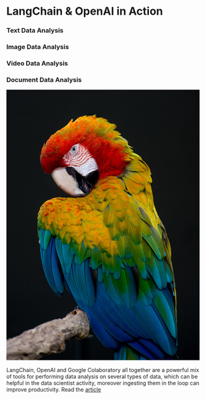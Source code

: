 # LangChain & OpenAI in Action
### Text Data Analysis
### Image Data Analysis
### Video Data Analysis
### Document Data Analysis
![](pixabay_parrot.jpg)


LangChain, OpenAI and Google Colaboratory all together are a powerful mix of tools for performing data analysis on several types of data, 
which can be helpful in the data scientist activity, moreover ingesting them in the loop can improve productivity.
 Read the [article](https://medium.com/@c.giancaterino/langchain-openai-in-action-with-different-data-sources-e089ca43c90a) 

